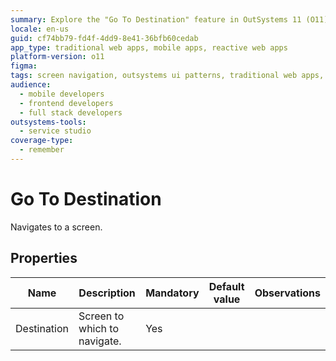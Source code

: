 ```yaml
---
summary: Explore the "Go To Destination" feature in OutSystems 11 (O11) that allows navigation to different screens, with properties detailed in a structured table.
locale: en-us
guid: cf74bb79-fd4f-4dd9-8e41-36bfb60cedab
app_type: traditional web apps, mobile apps, reactive web apps
platform-version: o11
figma:
tags: screen navigation, outsystems ui patterns, traditional web apps, screen lifecycle, ui/ux design
audience:
  - mobile developers
  - frontend developers
  - full stack developers
outsystems-tools:
  - service studio
coverage-type:
  - remember
---
```


# Go To Destination

Navigates to a screen.  

## Properties

<table markdown="1">
<thead>
<tr>
<th>Name</th>
<th>Description</th>
<th>Mandatory</th>
<th>Default value</th>
<th>Observations</th>
</tr>
</thead>
<tbody>
<tr>
<td title="Destination">Destination</td>
<td>Screen to which to navigate.</td>
<td>Yes</td>
<td></td>
<td></td>
</tr>
</tbody>
</table>

